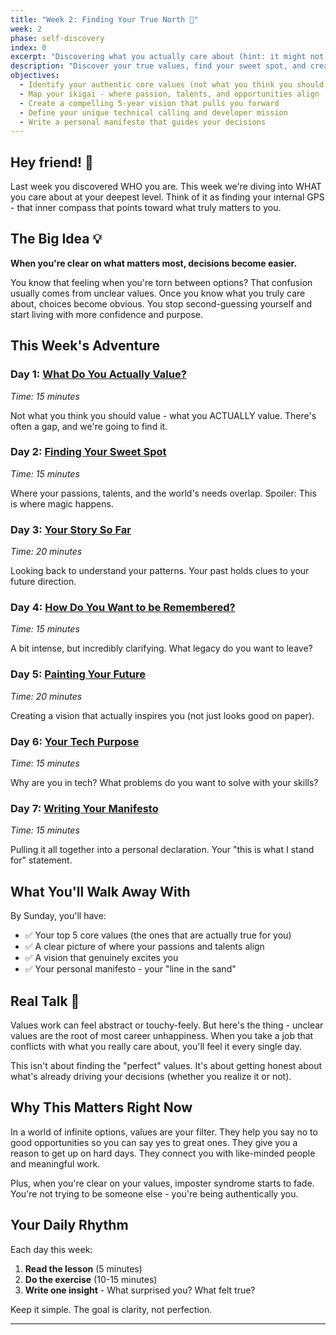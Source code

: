 ```yaml
---
title: "Week 2: Finding Your True North 🧭"
week: 2
phase: self-discovery
index: 0
excerpt: "Discovering what you actually care about (hint: it might not be what you think)"
description: "Discover your true values, find your sweet spot, and create a vision that actually inspires you - all while building your personal manifesto."
objectives:
  - Identify your authentic core values (not what you think you should value)
  - Map your ikigai - where passion, talents, and opportunities align
  - Create a compelling 5-year vision that pulls you forward
  - Define your unique technical calling and developer mission
  - Write a personal manifesto that guides your decisions
---
```


## Hey friend! 👋

Last week you discovered WHO you are. This week we're diving into WHAT you care
about at your deepest level. Think of it as finding your internal GPS - that
inner compass that points toward what truly matters to you.

## The Big Idea 💡

**When you're clear on what matters most, decisions become easier.**

You know that feeling when you're torn between options? That confusion usually
comes from unclear values. Once you know what you truly care about, choices
become obvious. You stop second-guessing yourself and start living with more
confidence and purpose.

## This Week's Adventure

### Day 1: [What Do You Actually Value?](./01-values-discovery)

_Time: 15 minutes_

Not what you think you should value - what you ACTUALLY value. There's often a
gap, and we're going to find it.

### Day 2: [Finding Your Sweet Spot](./02-ikigai-mapping)

_Time: 15 minutes_

Where your passions, talents, and the world's needs overlap. Spoiler: This is
where magic happens.

### Day 3: [Your Story So Far](./03-life-timeline)

_Time: 20 minutes_

Looking back to understand your patterns. Your past holds clues to your future
direction.

### Day 4: [How Do You Want to be Remembered?](./04-future-eulogy)

_Time: 15 minutes_

A bit intense, but incredibly clarifying. What legacy do you want to leave?

### Day 5: [Painting Your Future](./05-vision-creation)

_Time: 20 minutes_

Creating a vision that actually inspires you (not just looks good on paper).

### Day 6: [Your Tech Purpose](./06-technical-calling)

_Time: 15 minutes_

Why are you in tech? What problems do you want to solve with your skills?

### Day 7: [Writing Your Manifesto](./07-personal-manifesto)

_Time: 15 minutes_

Pulling it all together into a personal declaration. Your "this is what I stand
for" statement.

## What You'll Walk Away With

By Sunday, you'll have:

- ✅ Your top 5 core values (the ones that are actually true for you)
- ✅ A clear picture of where your passions and talents align
- ✅ A vision that genuinely excites you
- ✅ Your personal manifesto - your "line in the sand"

## Real Talk 💬

Values work can feel abstract or touchy-feely. But here's the thing - unclear
values are the root of most career unhappiness. When you take a job that
conflicts with what you really care about, you'll feel it every single day.

This isn't about finding the "perfect" values. It's about getting honest about
what's already driving your decisions (whether you realize it or not).

## Why This Matters Right Now

In a world of infinite options, values are your filter. They help you say no to
good opportunities so you can say yes to great ones. They give you a reason to
get up on hard days. They connect you with like-minded people and meaningful
work.

Plus, when you're clear on your values, imposter syndrome starts to fade. You're
not trying to be someone else - you're being authentically you.

## Your Daily Rhythm

Each day this week:

1. **Read the lesson** (5 minutes)
2. **Do the exercise** (10-15 minutes)
3. **Write one insight** - What surprised you? What felt true?

Keep it simple. The goal is clarity, not perfection.

---
